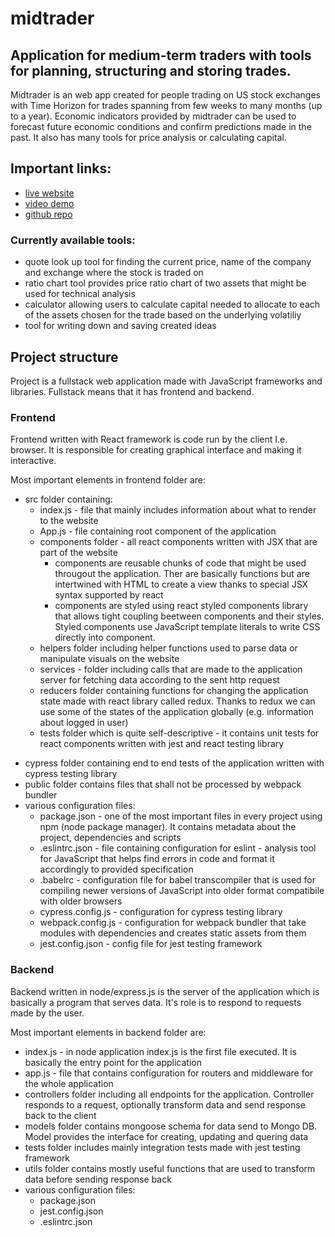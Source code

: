 # midtrader

## Application for medium-term traders with tools for planning, structuring and storing trades.

Midtrader is an web app created for people trading on US stock exchanges with Time Horizon for trades spanning from few weeks to many months (up to a year). Economic indicators provided by midtrader can be used to forecast future economic conditions and confirm predictions made in the past. It also has many tools for price analysis or calculating capital.

## Important links:

- [live website](https://midtrader.fly.dev/)
- [video demo](https://www.youtube.com/watch?v=jckOW0lykHU)
- [github repo](https://github.com/kamilp522/finalproject)

### Currently available tools:

- quote look up tool for finding the current price, name of the company and exchange where the stock is traded on
- ratio chart tool provides price ratio chart of two assets that might be used for technical analysis
- calculator allowing users to calculate capital needed to allocate to each of the assets chosen for the trade based on the underlying volatiliy
- tool for writing down and saving created ideas

## Project structure

Project is a fullstack web application made with JavaScript frameworks and libraries. Fullstack means that it has frontend and backend.

### Frontend

Frontend written with React framework is code run by the client I.e. browser. It is responsible for creating graphical interface and making it interactive.

Most important elements in frontend folder are:

- src folder containing:
  - index.js - file that mainly includes information about what to render to the website
  - App.js - file containing root component of the application
  - components folder - all react components written with JSX that are part of the website
    - components are reusable chunks of code that might be used througout the application. Ther are basically functions but are intertwined with HTML to create a view thanks to special JSX syntax supported by react
    - components are styled using react styled components library that allows tight coupling beetween components and their styles. Styled components use JavaScript template literals to write CSS directly into component.
  - helpers folder including helper functions used to parse data or manipulate visuals on the website
  - services - folder including calls that are made to the application server for fetching data according to the sent http request
  - reducers folder containing functions for changing the application state made with react library called redux. Thanks to redux we can use some of the states of the application globally (e.g. information about logged in user)
  - tests folder which is quite self-descriptive - it contains unit tests for react components written with jest and react testing library

* cypress folder containing end to end tests of the application written with cypress testing library
* public folder contains files that shall not be processed by webpack bundler
* various configuration files:
  - package.json - one of the most important files in every project using npm (node package manager). It contains metadata about the project, dependencies and scripts
  - .eslintrc.json - file containing configuration for eslint - analysis tool for JavaScript that helps find errors in code and format it accordingly to provided specification
  - .babelrc - configuration file for babel transcompiler that is used for compiling newer versions of JavaScript into older format compatibile with older browsers
  - cypress.config.js - configuration for cypress testing library
  - webpack.config.js - configuration for webpack bundler that take modules with dependencies and creates static assets from them
  - jest.config.json - config file for jest testing framework

### Backend

Backend written in node/express.js is the server of the application which is basically a program that serves data. It's role is to respond to requests made by the user.

Most important elements in backend folder are:

- index.js - in node application index.js is the first file executed. It is basically the entry point for the application
- app.js - file that contains configuration for routers and middleware for the whole application
- controllers folder including all endpoints for the application. Controller responds to a request, optionally transform data and send response back to the client
- models folder contains mongoose schema for data send to Mongo DB. Model provides the interface for creating, updating and quering data
- tests folder includes mainly integration tests made with jest testing framework
- utils folder contains mostly useful functions that are used to transform data before sending response back
- various configuration files:
  - package.json
  - jest.config.json
  - .eslintrc.json
